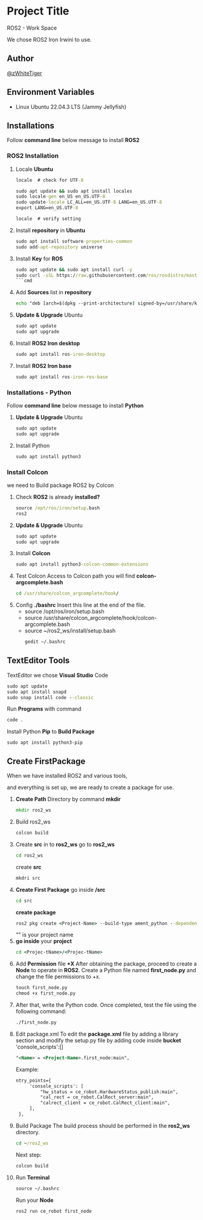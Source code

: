 # Project Title
ROS2 - Work Space

We chose ROS2 Iron Irwini to use.
## Author
[@zWhiteTiger](https://github.com/zWhiteTiger)

## Environment Variables
 - Linux Ubuntu 22.04.3 LTS (Jammy Jellyfish)

## Installations
Follow **command line** below message to install **ROS2**
### ROS2 Installation
1. Locale **Ubuntu**
   ```cmd
   locale  # check for UTF-8
   
   sudo apt update && sudo apt install locales
   sudo locale-gen en_US en_US.UTF-8
   sudo update-locale LC_ALL=en_US.UTF-8 LANG=en_US.UTF-8
   export LANG=en_US.UTF-8
   
   locale  # verify setting
   ```

2. Install **repository** in **Ubuntu**
   ```cmd
   sudo apt install software-properties-common
   sudo add-apt-repository universe
   ```
3. Install **Key** for **ROS**
   ```cmd
   sudo apt update && sudo apt install curl -y
   sudo curl -sSL https://raw.githubusercontent.com/ros/rosdistro/master/ros.key -o /usr/share/keyrings/ros-archive-keyring.gpg
   ```cmd
4. Add **Sources** list in **repository**
   ```cmd
   echo "deb [arch=$(dpkg --print-architecture) signed-by=/usr/share/keyrings/ros-archive-keyring.gpg] http://packages.ros.org/ros2/ubuntu $(. /etc/os-release && echo $UBUNTU_CODENAME) main" | sudo tee /etc/apt/sources.list.d/ros2.list > /dev/null
   ```
5. **Update & Upgrade** Ubuntu
   ```cmd
   sudo apt update
   sudo apt upgrade
   ``` 
6. Install **ROS2 Iron desktop**
   ```cmd
   sudo apt install ros-iron-desktop
   ```
7. Install **ROS2 Iron base**
   ```cmd
   sudo apt install ros-iron-ros-base
   ```

### Installations - Python
Follow **command line** below message to install **Python**

1. **Update & Upgrade** Ubuntu
   ```cmd
   sudo apt update
   sudo apt upgrade
   ```
2. Install Python
   ```cmd
   sudo apt install python3
   ```

### Install Colcon
we need to Build package ROS2 by Colcon

1. Check **ROS2** is already **installed?**
   ```cmd
   source /opt/ros/iron/setup.bash
   ros2
   ```
2. **Update & Upgrade** Ubuntu
   ```cmd
   sudo apt update
   sudo apt upgrade
   ```
3. Install **Colcon**
   ```cmd
   sudo apt install python3-colcon-common-extensions
   ```
4. Test Colcon
   Access to Colcon path you will find **colcon-argcomplete.bash**
   ```cmd
   cd /usr/share/colcon_argcomplete/hook/
   ```
5. Config **./bashrc** Insert this line at the end of the file.
   - source /opt/ros/iron/setup.bash
   - source /usr/share/colcon_argcomplete/hook/colcon-argcomplete.bash
   - source ~/ros2_ws/install/setup.bash
     ```cmd
     gedit ~/.bashrc
     ```

 ## TextEditor Tools
 TextEditor we chose **Visual Studio** Code
   ```cmd
   sudo apt update
   sudo apt install snapd
   sudo snap install code --classic
   ```
Run **Programs** with command
   ```cmd
   code .
   ```
Install Python **Pip** to **Build Package**
   ```code
   sudo apt install python3-pip
   ```

## Create FirstPackage
When we have installed ROS2 and various tools, 

and everything is set up, we are ready to create a package for use.
1. **Create Path** Directory by command **mkdir**
   ```cmd
   mkdir ros2_ws
   ```
2. Build ros2_ws
   ```cmd
   colcon build
   ```
3. Create **src** in to **ros2_ws**
   go to **ros2_ws**
   ```cmd
   cd ros2_ws
   ```
   create **src**
   ```cmd
   mkdri src
   ```
4. **Create First Package**
   go inside **/src**
   ```cmd
   cd src
   ```
   **create package**
   ```cmd
   ros2 pkg create <Project-Name> --build-type ament_python --dependencies rclpy
   ```
   "<Project-Name>" is your project name
5. **go inside** your **project**
   ```cmd
   cd <Projec-tName>/<Projec-tName>
   ```
6. Add **Permission** file **+X**
   After obtaining the package,
   proceed to create a **Node** to operate in **ROS2**. Create a Python file named **first_node.py** and change the file permissions to +x.
   ```cmd
   touch first_node.py
   chmod +x first_node.py
   ```
7. After that, write the Python code. Once completed, test the file using the following command:
   ```cmd
   ./first_node.py
   ```
8. Edit package.xml
   To edit the **package.xml** file by adding a library section and modify the setup.py file by adding code inside **bucket** 'console_scripts':[]
   ```xml
   "<Name> = <Project-Name>.first_node:main",
   ```
   Example:
   ```xml
   ntry_points={
        'console_scripts': [
            "hw_status = ce_robot.HardwareStatus_publish:main",
            "cal_rect = ce_robot.CalRect_server:main",
            "calrect_client = ce_robot.CalRect_client:main",
        ],
    },
   ```
9. Build Package
   The build process should be performed in the **ros2_ws** directory.
   ```cmd
   cd ~/ros2_ws
   ```
   Next step:
   ```cmd
   colcon build
   ```
10. Run **Terminal**
    ```cmd
    source ~/.bashrc
    ```
    Run your **Node**
    ```cmd
    ros2 run ce_robot first_node
    ```
